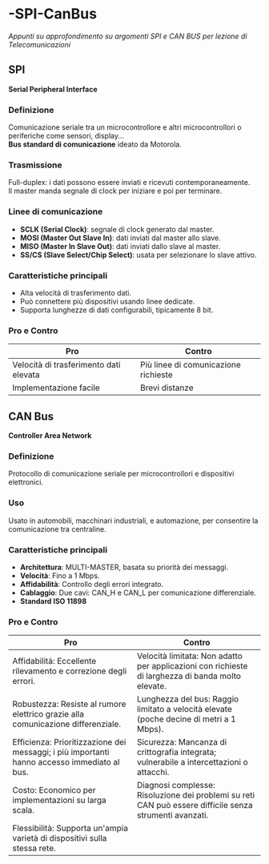 # -SPI-CanBus

_Appunti su approfondimento su argomenti SPI e CAN BUS per lezione di Telecomunicazioni_

## SPI
**Serial Peripheral Interface**

### Definizione
Comunicazione seriale tra un microcontrollore e altri microcontrollori o periferiche come sensori, display...  
**Bus standard di comunicazione** ideato da Motorola.

### Trasmissione
Full-duplex: i dati possono essere inviati e ricevuti contemporaneamente.  
Il master manda segnale di clock per iniziare e poi per terminare.

### Linee di comunicazione
- **SCLK (Serial Clock)**: segnale di clock generato dal master.
- **MOSI (Master Out Slave In)**: dati inviati dal master allo slave.
- **MISO (Master In Slave Out)**: dati inviati dallo slave al master.
- **SS/CS (Slave Select/Chip Select)**: usata per selezionare lo slave attivo.

### Caratteristiche principali
- Alta velocità di trasferimento dati.
- Può connettere più dispositivi usando linee dedicate.
- Supporta lunghezze di dati configurabili, tipicamente 8 bit.

### Pro e Contro
| Pro                                     | Contro                                           |
|-----------------------------------------|--------------------------------------------------|
| Velocità di trasferimento dati elevata | Più linee di comunicazione richieste             |
| Implementazione facile                 | Brevi distanze                                   |

## CAN Bus
**Controller Area Network**

### Definizione
Protocollo di comunicazione seriale per microcontrollori e dispositivi elettronici.

### Uso
Usato in automobili, macchinari industriali, e automazione, per consentire la comunicazione tra centraline.

### Caratteristiche principali
- **Architettura**: MULTI-MASTER, basata su priorità dei messaggi.
- **Velocità**: Fino a 1 Mbps.
- **Affidabilità**: Controllo degli errori integrato.
- **Cablaggio**: Due cavi: CAN_H e CAN_L per comunicazione differenziale.
- **Standard ISO 11898**

### Pro e Contro
| Pro                                                       | Contro                                                                 |
|-----------------------------------------------------------|------------------------------------------------------------------------|
| Affidabilità: Eccellente rilevamento e correzione degli errori. | Velocità limitata: Non adatto per applicazioni con richieste di larghezza di banda molto elevate. |
| Robustezza: Resiste al rumore elettrico grazie alla comunicazione differenziale. | Lunghezza del bus: Raggio limitato a velocità elevate (poche decine di metri a 1 Mbps). |
| Efficienza: Prioritizzazione dei messaggi; i più importanti hanno accesso immediato al bus. | Sicurezza: Mancanza di crittografia integrata; vulnerabile a intercettazioni o attacchi. |
| Costo: Economico per implementazioni su larga scala.      | Diagnosi complesse: Risoluzione dei problemi su reti CAN può essere difficile senza strumenti avanzati. |
| Flessibilità: Supporta un'ampia varietà di dispositivi sulla stessa rete. |                                                                        |
